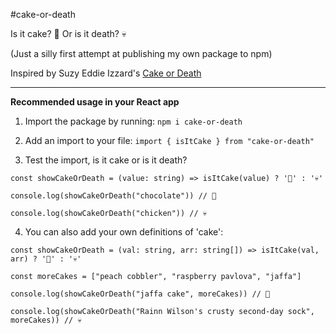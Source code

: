 #cake-or-death

Is it cake? 🎂 Or is it death? 💀

(Just a silly first attempt at publishing my own package to npm)

Inspired by Suzy Eddie Izzard's [Cake or Death](https://www.youtube.com/watch?v=rZVjKlBCvhg)

___

__Recommended usage in your React app__

1. Import the package by running: `npm i cake-or-death`

2. Add an import to your file: `import { isItCake } from "cake-or-death"`

3. Test the import, is it cake or is it death?

```
const showCakeOrDeath = (value: string) => isItCake(value) ? '🎂' : '💀'

console.log(showCakeOrDeath("chocolate")) // 🎂

console.log(showCakeOrDeath("chicken")) // 💀
```

4. You can also add your own definitions of 'cake':

```
const showCakeOrDeath = (val: string, arr: string[]) => isItCake(val, arr) ? '🎂' : '💀'

const moreCakes = ["peach cobbler", "raspberry pavlova", "jaffa"]

console.log(showCakeOrDeath("jaffa cake", moreCakes)) // 🎂

console.log(showCakeOrDeath("Rainn Wilson's crusty second-day sock", moreCakes)) // 💀
```
